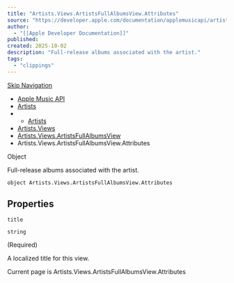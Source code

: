 ```yaml
---
title: "Artists.Views.ArtistsFullAlbumsView.Attributes"
source: "https://developer.apple.com/documentation/applemusicapi/artists/views-data.dictionary/artistsfullalbumsview/attributes-data.dictionary"
author:
  - "[[Apple Developer Documentation]]"
published:
created: 2025-10-02
description: "Full-release albums associated with the artist."
tags:
  - "clippings"
---
```

[Skip Navigation](https://developer.apple.com/documentation/applemusicapi/artists/views-data.dictionary/artistsfullalbumsview/#app-main)

- [Apple Music API](https://developer.apple.com/documentation/applemusicapi)
- [Artists](https://developer.apple.com/documentation/applemusicapi/artists)
- - [Artists](https://developer.apple.com/documentation/applemusicapi/artists)
- [Artists.Views](https://developer.apple.com/documentation/applemusicapi/artists/views-data.dictionary)
- [Artists.Views.ArtistsFullAlbumsView](https://developer.apple.com/documentation/applemusicapi/artists/views-data.dictionary/artistsfullalbumsview)
- Artists.Views.ArtistsFullAlbumsView.Attributes

Object

Full-release albums associated with the artist.

```
object Artists.Views.ArtistsFullAlbumsView.Attributes
```

## Properties

`title`

`string`

(Required)

A localized title for this view.

Current page is Artists.Views.ArtistsFullAlbumsView.Attributes